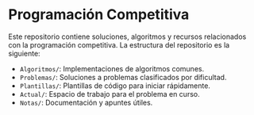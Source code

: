 # Programación Competitiva

Este repositorio contiene soluciones, algoritmos y recursos relacionados con la programación competitiva. La estructura del repositorio es la siguiente:

- `Algoritmos/`: Implementaciones de algoritmos comunes.
- `Problemas/`: Soluciones a problemas clasificados por dificultad.
- `Plantillas/`: Plantillas de código para iniciar rápidamente.
- `Actual/`: Espacio de trabajo para el problema en curso.
- `Notas/`: Documentación y apuntes útiles.
